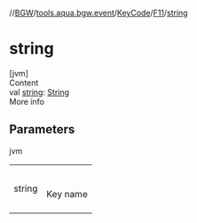 //[BGW](../../../../index.md)/[tools.aqua.bgw.event](../../index.md)/[KeyCode](../index.md)/[F11](index.md)/[string](string.md)



# string  
[jvm]  
Content  
val [string](string.md): [String](https://kotlinlang.org/api/latest/jvm/stdlib/kotlin/-string/index.html)  
More info  


## Parameters  
  
jvm  
  
| | |
|---|---|
| <a name="tools.aqua.bgw.event/KeyCode.F11/string/#/PointingToDeclaration/"></a>string| <a name="tools.aqua.bgw.event/KeyCode.F11/string/#/PointingToDeclaration/"></a><br><br>Key name<br><br>|
  
  




